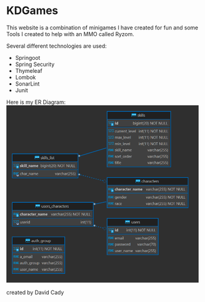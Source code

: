 # KDGames

This website is a combination of minigames I have created for fun and some Tools I created to help 
with an MMO called Ryzom.

Several different technologies are used:
* Springoot
* Spring Security
* Thymeleaf
* Lombok
* SonarLint
* Junit

Here is my ER Diagram:
![KDGames ER Diagram](https://github.com/CadyKD/KDGames/blob/main/src/main/resources/static/assets/ER%20Diagram.png)


created by David Cady